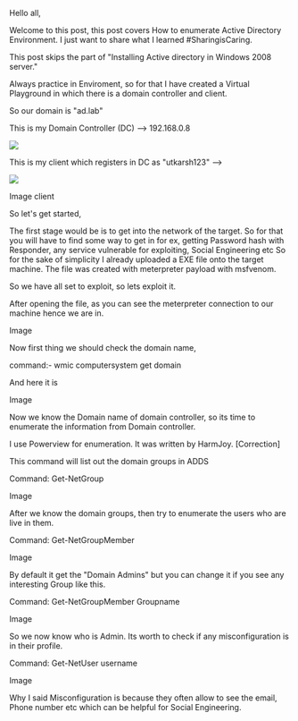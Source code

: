 Hello all,

Welcome to this post, this post covers How to enumerate Active Directory Environment. I just want to share what I learned #SharingisCaring. 

This post skips the part of "Installing Active directory in Windows 2008 server."

Always practice in Enviroment, so for that I have created a Virtual Playground in which there is a domain controller and client. 

So our domain is "ad.lab"

This is my Domain Controller (DC) --> 192.168.0.8

<img src="https://github.com/agrawalsmart7/website/ad_front.png">


This is my client which registers in DC as "utkarsh123" --> 

<img src="https://github.com/agrawalsmart7/website/capture.png">

Image client 



So let's get started,

The first stage would be is to get into the network of the target. 
So for that you will have to find some way to get in for ex, getting Password hash with Responder, 
any service vulnerable for exploiting, Social Engineering etc 
So for the sake of simplicity I already uploaded a EXE file onto the target machine. 
The file was created with meterpreter payload with msfvenom.

So we have all set to exploit, so lets exploit it.

After opening the file, as you can see the meterpreter connection to our machine hence we are in.

Image


Now first thing we should check the domain name, 

command:- wmic computersystem get domain

And here it is

Image

Now we know the Domain name of domain controller, so its time to enumerate the information from Domain controller.

I use Powerview for enumeration. It was written by HarmJoy. [Correction]


This command will list out the domain groups in ADDS 

Command: Get-NetGroup

Image


After we know the domain groups, then try to enumerate the users who are live in them.

Command: Get-NetGroupMember 

Image

By default it get the "Domain Admins" but you can change it if you see any interesting Group like this.

Command: Get-NetGroupMember Groupname

Image


So we now know who is Admin. Its worth to check if any misconfiguration is in their profile.

Command: Get-NetUser username

Image

Why I said Misconfiguration is because they often allow to see the email, Phone number etc which can be helpful for Social Engineering.











